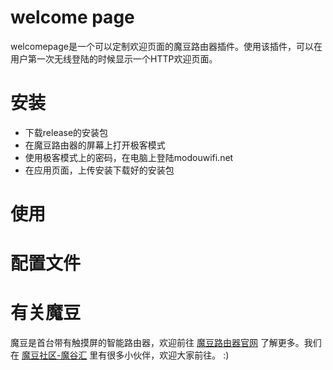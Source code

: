 # welcome page

welcomepage是一个可以定制欢迎页面的魔豆路由器插件。使用该插件，可以在用户第一次无线登陆的时候显示一个HTTP欢迎页面。

# 安装

* 下载release的安装包
* 在魔豆路由器的屏幕上打开极客模式
* 使用极客模式上的密码，在电脑上登陆modouwifi.net
* 在应用页面，上传安装下载好的安装包

# 使用


# 配置文件


# 有关魔豆

魔豆是首台带有触摸屏的智能路由器，欢迎前往 [魔豆路由器官网](http://modouwifi.com) 了解更多。我们在 [魔豆社区-魔谷汇](http://modouwifi.cn) 里有很多小伙伴，欢迎大家前往。 :)
